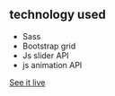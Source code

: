 ## technology used
* Sass
* Bootstrap grid
* Js slider API
* js animation API

[See it live](https://tonnyhawk.github.io/snow-site/)
